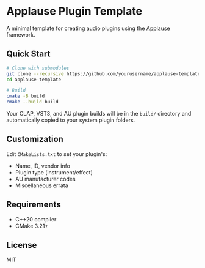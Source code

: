 # Applause Plugin Template

A minimal template for creating audio plugins using the [Applause](https://github.com/gabrielsoule/applause) framework.

## Quick Start

```bash
# Clone with submodules
git clone --recursive https://github.com/yourusername/applause-template.git
cd applause-template

# Build
cmake -B build
cmake --build build
```

Your CLAP, VST3, and AU plugin builds will be in the `build/` directory and automatically copied to your system plugin folders.

## Customization

Edit `CMakeLists.txt` to set your plugin's:
- Name, ID, vendor info
- Plugin type (instrument/effect)
- AU manufacturer codes
- Miscellaneous errata

## Requirements

- C++20 compiler
- CMake 3.21+

## License

MIT
